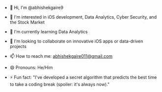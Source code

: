- 👋 Hi, I'm @abhishekgaire9

- 👀 I'm interested in iOS development, Data Analytics, Cyber Security, and the Stock Market

- 🌱 I'm currently learning Data Analytics

- 💞️ I'm looking to collaborate on innovative iOS apps or data-driven projects

- 📫 How to reach me: abhishekgaire011@gmail.com

- 😄 Pronouns: He/Him

- ⚡ Fun fact: "I've developed a secret algorithm that predicts the best time to take a coding break (spoiler: it's always now)."


<!---
abhishekgaire9/abhishekgaire9 is a ✨ special ✨ repository because its `README.md` (this file) appears on your GitHub profile.
You can click the Preview link to take a look at your changes.
--->

